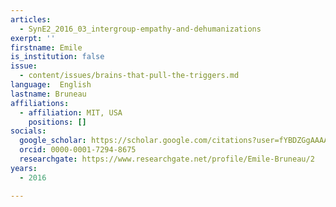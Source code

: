 ```yaml
---
articles:
  - SynE2_2016_03_intergroup-empathy-and-dehumanizations
exerpt: ''
firstname: Emile
is_institution: false
issue:
  - content/issues/brains-that-pull-the-triggers.md
language:  English
lastname: Bruneau
affiliations:
  - affiliation: MIT, USA
    positions: []
socials:
  google_scholar: https://scholar.google.com/citations?user=fYBDZGgAAAAJ&hl=en
  orcid: 0000-0001-7294-8675
  researchgate: https://www.researchgate.net/profile/Emile-Bruneau/2
years:
  - 2016

---
```

